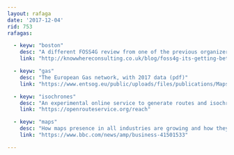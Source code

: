 ```yaml
---
layout: rafaga
date: '2017-12-04'
rid: 753
rafagas:

  - keyw: "boston"
    desc: "A different FOSS4G review from one of the previous organizers"
    link: "http://knowwhereconsulting.co.uk/blog/foss4g-its-getting-better-all-the-time/"

  - keyw: "gas"
    desc: "The European Gas network, with 2017 data (pdf)"
    link: "https://www.entsog.eu/public/uploads/files/publications/Maps/2017/ENTSOG_CAP_2017_A0_1189x841_FULL_064.pdf"

  - keyw: "isochrones"
    desc: "An experimental online service to generate routes and isochrones per transport method, time and distance"
    link: "https://openrouteservice.org/reach"

  - keyw: "maps"
    desc: "How maps presence in all industries are growing and how they are pushing a new tech revolution"
    link: "https://www.bbc.com/news/amp/business-41501533"

---
```

